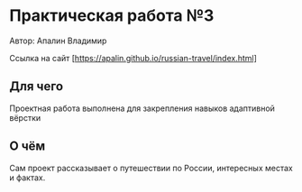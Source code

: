 # Практическая работа №3 #
Автор: Апалин Владимир

Ссылка на сайт [https://apalin.github.io/russian-travel/index.html]

## Для чего ##
Проектная работа выполнена для закрепления навыков адаптивной вёрстки

## О чём ##
Сам проект рассказывает о путешествии по России, интересных местах и фактах.




